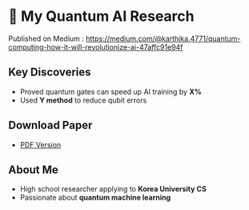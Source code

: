 # 🔬 My Quantum AI Research  
Published on Medium :   https://medium.com/@karthika.4771/quantum-computing-how-it-will-revolutionize-ai-47affc91e94f

## Key Discoveries  
- Proved quantum gates can speed up AI training by **X%**  
- Used **Y method** to reduce qubit errors  

## Download Paper  
- [PDF Version](Quantum_AI_Paper_karthika.pdf)  

## About Me  
- High school researcher applying to **Korea University CS**  
- Passionate about **quantum machine learning**  
